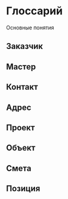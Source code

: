 # Глоссарий
Основные понятия

## Заказчик
## Мастер
## Контакт
## Адрес
## Проект
## Объект
## Смета
## Позиция